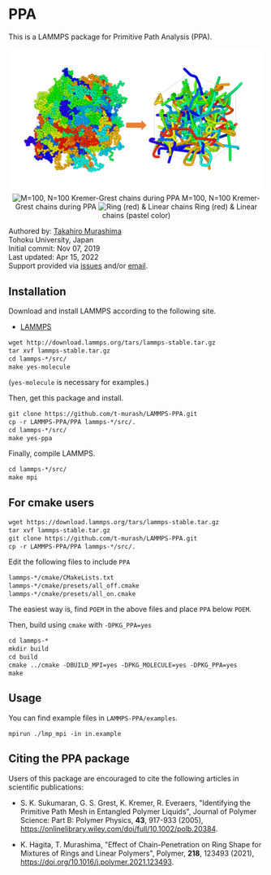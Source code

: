# PPA

This is a LAMMPS package for Primitive Path Analysis (PPA).
<p align="center">
<img src="https://github.com/t-murash/LAMMPS-PPA/blob/master/img/ppa.png" title="M=100, N=100 Kremer-Grest chains during PPA" width=600/>

<img src="https://github.com/t-murash/LAMMPS-PPA/blob/master/img/ppa.gif" title="M=100, N=100 Kremer-Grest chains during PPA" width=300/>
M=100, N=100 Kremer-Grest chains during PPA

<img src="https://github.com/t-murash/LAMMPS-PPA/blob/master/img/ppa-ring-line.gif" title="Ring (red) & Linear chains" width=300/>
Ring (red) & Linear chains (pastel color)
</p>

Authored by:
[Takahiro Murashima](https://github.com/t-murash)<br>
Tohoku University, Japan<br>
Initial commit: Nov 07, 2019<br>
Last updated: Apr 15, 2022<br>
Support provided via [issues](https://github.com/t-murash/LAMMPS-PPA/issues) and/or [email](mailto:murasima@cmpt.phys.tohoku.ac.jp).


## Installation

Download and install LAMMPS according to the following site.

* [LAMMPS](https://lammps.org/)

```
wget http://download.lammps.org/tars/lammps-stable.tar.gz
tar xvf lammps-stable.tar.gz
cd lammps-*/src/
make yes-molecule
```
(`yes-molecule` is necessary for examples.)

Then, get this package and install.

```
git clone https://github.com/t-murash/LAMMPS-PPA.git
cp -r LAMMPS-PPA/PPA lammps-*/src/.
cd lammps-*/src/
make yes-ppa
```

Finally, compile LAMMPS.

```
cd lammps-*/src/
make mpi
```

## For cmake users
```
wget https://download.lammps.org/tars/lammps-stable.tar.gz
tar xvf lammps-stable.tar.gz
git clone https://github.com/t-murash/LAMMPS-PPA.git
cp -r LAMMPS-PPA/PPA lammps-*/src/.
```
Edit the following files to include `PPA`
```
lammps-*/cmake/CMakeLists.txt
lammps-*/cmake/presets/all_off.cmake
lammps-*/cmake/presets/all_on.cmake
```
The easiest way is, find `POEM` in the above files and place `PPA` below `POEM`.

Then, build using `cmake` with `-DPKG_PPA=yes`

```
cd lammps-*
mkdir build
cd build
cmake ../cmake -DBUILD_MPI=yes -DPKG_MOLECULE=yes -DPKG_PPA=yes
make
```

## Usage
You can find example files in `LAMMPS-PPA/examples`.
```
mpirun ./lmp_mpi -in in.example
```

## Citing the PPA package

Users of this package are encouraged to cite the following articles in scientific publications:

* S. K. Sukumaran, G. S. Grest, K. Kremer, R. Everaers, "Identifying the Primitive Path Mesh in Entangled Polymer Liquids", Journal of Polymer Science: Part B: Polymer Physics, **43**, 917-933 (2005), https://onlinelibrary.wiley.com/doi/full/10.1002/polb.20384.

* K. Hagita, T. Murashima, "Effect of Chain-Penetration on Ring Shape for Mixtures of Rings and Linear Polymers", Polymer, **218**, 123493 (2021), https://doi.org/10.1016/j.polymer.2021.123493.
